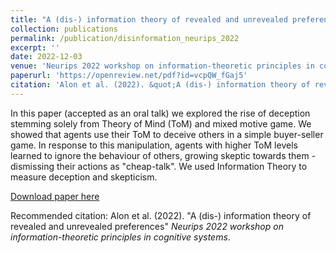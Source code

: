 ```yaml
---
title: "A (dis-) information theory of revealed and unrevealed preferences"
collection: publications
permalink: /publication/disinformation_neurips_2022
excerpt: ''
date: 2022-12-03
venue: 'Neurips 2022 workshop on information-theoretic principles in cognitive systems'
paperurl: 'https://openreview.net/pdf?id=vcpQW_fGaj5'
citation: 'Alon et al. (2022). &quot;A (dis-) information theory of revealed and unrevealed preferences.&quot; <i>Neurips 2022 workshop on information-theoretic principles in cognitive systems</i>.'
---
```

In this paper (accepted as an oral talk) we explored the rise of deception stemming solely from Theory of Mind (ToM) and mixed motive game. We showed that agents use their ToM to deceive others in a simple buyer-seller game. In response to this manipulation, agents with higher ToM levels learned to ignore the behaviour of others, growing skeptic towards them - dismissing their actions as "cheap-talk". We used Information Theory to measure deception and skepticism.

[Download paper here](https://openreview.net/pdf?id=vcpQW_fGaj5)

Recommended citation: Alon et al. (2022). "A (dis-) information theory of revealed and unrevealed preferences" <i>Neurips 2022 workshop on information-theoretic principles in cognitive systems</i>.
